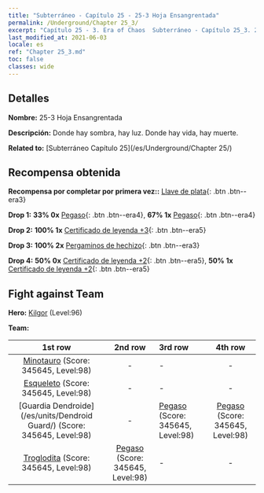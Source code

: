 ```yaml
---
title: "Subterráneo - Capítulo 25 - 25-3 Hoja Ensangrentada"
permalink: /Underground/Chapter 25_3/
excerpt: "Capítulo 25 - 3. Era of Chaos  Subterráneo - Capítulo 25_3. 25-3 Hoja Ensangrentada"
last_modified_at: 2021-06-03
locale: es
ref: "Chapter 25_3.md"
toc: false
classes: wide
---
```


## Detalles

 **Nombre:** 25-3 Hoja Ensangrentada

 **Descripción:** Donde hay sombra, hay luz. Donde hay vida, hay muerte.

 **Related to:** [Subterráneo Capítulo 25](/es/Underground/Chapter 25/)

## Recompensa obtenida

 **Recompensa por completar por primera vez::** [Llave de plata](/ItemsES/con_693/){: .btn .btn--era3}

 **Drop 1:** **33% 0x** [Pegaso](/ItemsES/unt_202/){: .btn .btn--era4}, **67% 1x** [Pegaso](/ItemsES/unt_202/){: .btn .btn--era4}

 **Drop 2:** **100% 1x** [Certificado de leyenda +3](/ItemsES/mat_88/){: .btn .btn--era5}

 **Drop 3:** **100% 2x** [Pergaminos de hechizo](/ItemsES/con_694/){: .btn .btn--era3}

 **Drop 4:** **50% 0x** [Certificado de leyenda +2](/ItemsES/mat_81/){: .btn .btn--era5}, **50% 1x** [Certificado de leyenda +2](/ItemsES/mat_81/){: .btn .btn--era5}


## Fight against Team
 **Hero:** [Kilgor](/es/heroes/Kilgor/) (Level:96)

 **Team:**


  | 1st row | 2nd row | 3rd row | 4th row |
  |:----:|:----:|:----|:----:|
  | [Minotauro](/es/units/Minotaur/) (Score: 345645, Level:98)  | - | - | - |
  | [Esqueleto](/es/units/Skeleton/) (Score: 345645, Level:98)  | - | - | - |
  | [Guardia Dendroide](/es/units/Dendroid Guard/) (Score: 345645, Level:98)  | - | [Pegaso](/es/units/Pegasus/) (Score: 345645, Level:98)  | [Pegaso](/es/units/Pegasus/) (Score: 345645, Level:98)  |
  | [Troglodita](/es/units/Troglodyte/) (Score: 345645, Level:98)  | [Pegaso](/es/units/Pegasus/) (Score: 345645, Level:98)  | - | - |


